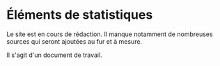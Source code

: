 # Éléments de statistiques

Le site est en cours de rédaction. Il manque notamment de nombreuses sources qui seront ajoutées au fur et à mesure.

Il s'agit d'un document de travail.
